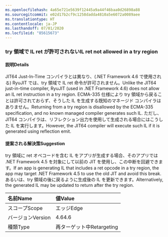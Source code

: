 ```yaml
---
ms.openlocfilehash: 4a65e721e5639f12445a9a44f46baa0d26898a88
ms.sourcegitcommit: e02d17b2cf9c1258dadda4810a5e6072a0089aee
ms.translationtype: HT
ms.contentlocale: ja-JP
ms.lasthandoff: 07/01/2020
ms.locfileid: "85615673"
---
```

### <a name="il-ret-not-allowed-in-a-try-region"></a><span data-ttu-id="0b713-101">try 領域で IL ret が許可されない</span><span class="sxs-lookup"><span data-stu-id="0b713-101">IL ret not allowed in a try region</span></span>

#### <a name="details"></a><span data-ttu-id="0b713-102">説明</span><span class="sxs-lookup"><span data-stu-id="0b713-102">Details</span></span>

<span data-ttu-id="0b713-103">JIT64 Just-In-Time コンパイラとは異なり、(.NET Framework 4.6 で使用される) RyuJIT では、try 領域で IL ret 命令が許可されません。</span><span class="sxs-lookup"><span data-stu-id="0b713-103">Unlike the JIT64 just-in-time compiler, RyuJIT (used in .NET Framework 4.6) does not allow an IL ret instruction in a try region.</span></span> <span data-ttu-id="0b713-104">ECMA-335 仕様により try 領域から戻ることは許可されておらず、そうした IL を生成する既知のマネージド コンパイラはありません。</span><span class="sxs-lookup"><span data-stu-id="0b713-104">Returning from a try region is disallowed by the ECMA-335 specification, and no known managed compiler generates such IL.</span></span> <span data-ttu-id="0b713-105">ただし、JIT64 コンパイラは、リフレクション出力を使用して生成される場合にはこうした IL を実行します。</span><span class="sxs-lookup"><span data-stu-id="0b713-105">However, the JIT64 compiler will execute such IL if it is generated using reflection emit.</span></span>

#### <a name="suggestion"></a><span data-ttu-id="0b713-106">提案される解決策</span><span class="sxs-lookup"><span data-stu-id="0b713-106">Suggestion</span></span>

<span data-ttu-id="0b713-107">try 領域に ret オペコードを含む IL をアプリが生成する場合、そのアプリでは .NET Framework 4.5 を対象にして以前の JIT を使用し、この中断を回避できます。</span><span class="sxs-lookup"><span data-stu-id="0b713-107">If an app is generating IL that includes a ret opcode in a try region, the app may target .NET Framework 4.5 to use the old JIT and avoid this break.</span></span> <span data-ttu-id="0b713-108">あるいは、try 領域の後に戻るように生成後の IL を更新できます。</span><span class="sxs-lookup"><span data-stu-id="0b713-108">Alternatively, the generated IL may be updated to return after the try region.</span></span>

| <span data-ttu-id="0b713-109">名前</span><span class="sxs-lookup"><span data-stu-id="0b713-109">Name</span></span>    | <span data-ttu-id="0b713-110">値</span><span class="sxs-lookup"><span data-stu-id="0b713-110">Value</span></span>       |
|:--------|:------------|
| <span data-ttu-id="0b713-111">スコープ</span><span class="sxs-lookup"><span data-stu-id="0b713-111">Scope</span></span>   | <span data-ttu-id="0b713-112">エッジ</span><span class="sxs-lookup"><span data-stu-id="0b713-112">Edge</span></span>        |
| <span data-ttu-id="0b713-113">バージョン</span><span class="sxs-lookup"><span data-stu-id="0b713-113">Version</span></span> | <span data-ttu-id="0b713-114">4.6</span><span class="sxs-lookup"><span data-stu-id="0b713-114">4.6</span></span>         |
| <span data-ttu-id="0b713-115">種類</span><span class="sxs-lookup"><span data-stu-id="0b713-115">Type</span></span>    | <span data-ttu-id="0b713-116">再ターゲット中</span><span class="sxs-lookup"><span data-stu-id="0b713-116">Retargeting</span></span> |
